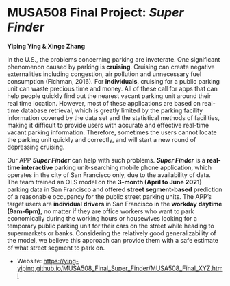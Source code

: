 # MUSA508 Final Project: ***Super Finder***

**Yiping Ying & Xinge Zhang**

In the U.S., the problems concerning parking are inveterate. One significant phenomenon caused by parking is **cruising**. Cruising can create negative externalities including congestion, air pollution and unnecessary fuel consumption (Fichman, 2016). For **individuals**, cruising for a public parking unit can waste precious time and money. All of these call for apps that can help people quickly find out the nearest vacant parking unit around their real time location. However, most of these applications are based on real-time database retrieval, which is greatly limited by the parking facility information covered by the data set and the statistical methods of facilities, making it difficult to provide users with accurate and effective real-time vacant parking information. Therefore, sometimes the users cannot locate the parking unit quickly and correctly, and will start a new round of depressing cruising.

Our APP ***Super Finder*** can help with such problems. ***Super Finder*** is a **real-time interactive** parking unit-searching mobile phone application, which operates in the city of San Francisco only, due to the availability of data. The team trained an OLS model on the **3-month (April to June 2021)** parking data in San Francisco and offered **street segment-based** prediction of a reasonable occupancy for the public street parking units. The APP’s target users are **individual drivers** in San Francisco in the **workday daytime (9am-6pm)**, no matter if they are office workers who want to park economically during the working hours or housewives looking for a temporary public parking unit for their cars on the street while heading to supermarkets or banks. Considering the relatively good generalizability of the model, we believe this approach can provide them with a safe estimate of what street segment to park on.

- Website: https://ying-yiping.github.io/MUSA508_Final_Super_Finder/MUSA508_Final_XYZ.html
